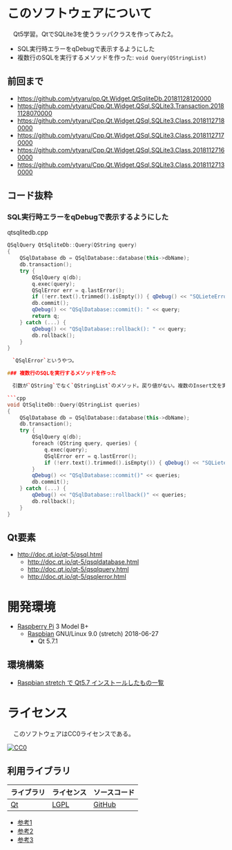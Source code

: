 ﻿# このソフトウェアについて

　Qt5学習。QtでSQLite3を使うラッパクラスを作ってみた2。

* SQL実行時エラーをqDebugで表示するようにした
* 複数行のSQLを実行するメソッドを作った: `void Query(QStringList)`

## 前回まで

* https://github.com/ytyaru/pp.Qt.Widget.QtSqliteDb.20181128120000
* https://github.com/ytyaru/Cpp.Qt.Widget.QSql.SQLite3.Transaction.20181128070000
* https://github.com/ytyaru/Cpp.Qt.Widget.QSql.SQLite3.Class.20181127180000
* https://github.com/ytyaru/Cpp.Qt.Widget.QSql.SQLite3.Class.20181127170000
* https://github.com/ytyaru/Cpp.Qt.Widget.QSql.SQLite3.Class.20181127160000
* https://github.com/ytyaru/Cpp.Qt.Widget.QSql.SQLite3.Class.20181127130000

## コード抜粋

### SQL実行時エラーをqDebugで表示するようにした

qtsqlitedb.cpp
```cpp
QSqlQuery QtSqliteDb::Query(QString query)
{
    QSqlDatabase db = QSqlDatabase::database(this->dbName);
    db.transaction();
    try {
        QSqlQuery q(db);
        q.exec(query);
        QSqlError err = q.lastError();
        if (!err.text().trimmed().isEmpty()) { qDebug() << "SQLieteError: " << err.text(); }
        db.commit();
        qDebug() << "QSqlDatabase::commit(): " << query;
        return q;
    } catch (...) {
        qDebug() << "QSqlDatabase::rollback(): " << query;
        db.rollback();
    }
}

　`QSqlError`というやつ。

### 複数行のSQLを実行するメソッドを作った

　引数が`QString`でなく`QStringList`のメソッド。戻り値がない。複数のInsert文を実行することを想定。

```cpp
void QtSqliteDb::Query(QStringList queries)
{
    QSqlDatabase db = QSqlDatabase::database(this->dbName);
    db.transaction();
    try {
        QSqlQuery q(db);
        foreach (QString query, queries) {
            q.exec(query);
            QSqlError err = q.lastError();
            if (!err.text().trimmed().isEmpty()) { qDebug() << "SQLieteError: " << err.text() << "\n" << query << ": "; }
        }
        qDebug() << "QSqlDatabase::commit()" << queries;
        db.commit();
    } catch (...) {
        qDebug() << "QSqlDatabase::rollback()" << queries;
        db.rollback();
    }
}
```

## Qt要素

* http://doc.qt.io/qt-5/qsql.html
    * http://doc.qt.io/qt-5/qsqldatabase.html
    * http://doc.qt.io/qt-5/qsqlquery.html
    * http://doc.qt.io/qt-5/qsqlerror.html

# 開発環境

* [Raspberry Pi](https://ja.wikipedia.org/wiki/Raspberry_Pi) 3 Model B+
    * [Raspbian](https://www.raspberrypi.org/downloads/raspbian/) GNU/Linux 9.0 (stretch) 2018-06-27
        * Qt 5.7.1

## 環境構築

* [Raspbian stretch で Qt5.7 インストールしたもの一覧](http://ytyaru.hatenablog.com/entry/2019/12/17/000000)

# ライセンス

　このソフトウェアはCC0ライセンスである。

[![CC0](http://i.creativecommons.org/p/zero/1.0/88x31.png "CC0")](http://creativecommons.org/publicdomain/zero/1.0/deed.ja)

## 利用ライブラリ

ライブラリ|ライセンス|ソースコード
----------|----------|------------
[Qt](http://doc.qt.io/)|[LGPL](http://doc.qt.io/qt-5/licensing.html)|[GitHub](https://github.com/qt)

* [参考1](https://www3.sra.co.jp/qt/licence/index.html)
* [参考2](http://kou-lowenergy.hatenablog.com/entry/2017/02/17/154720)
* [参考3](https://qiita.com/ynuma/items/e8749233677821a81fcc)
